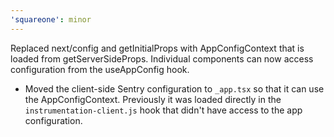 ```yaml
---
'squareone': minor
---
```


Replaced next/config and getInitialProps with AppConfigContext that is loaded from getServerSideProps. Individual components can now access configuration from the useAppConfig hook.

- Moved the client-side Sentry configuration to `_app.tsx` so that it can use the AppConfigContext. Previously it was loaded directly in the `instrumentation-client.js` hook that didn't have access to the app configuration.

